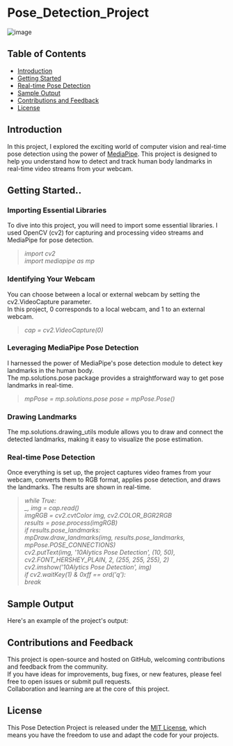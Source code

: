 # Pose_Detection_Project

![image](https://github.com/ChidimmaIdika/Pose_Detection_Project/assets/137975543/bfae9941-6027-4615-86cd-fcf5f67d4c45)

## Table of Contents
- [Introduction](#introduction)
- [Getting Started](#getting-started)
- [Real-time Pose Detection](#real-time-pose-detection)
- [Sample Output](#sample-output)
- [Contributions and Feedback](#contributions-and-feedback)
- [License](#license)

## Introduction
In this project, I explored the exciting world of computer vision and real-time pose detection using the power of [MediaPipe](https://mediapipe.dev/). This project is designed to help you understand how to detect and track human body landmarks in real-time video streams from your webcam.

## Getting Started..

### Importing Essential Libraries
To dive into this project, you will need to import some essential libraries. I used OpenCV (cv2) for capturing and processing video streams and MediaPipe for pose detection.   
> *import cv2   
import mediapipe as mp*

### Identifying Your Webcam
You can choose between a local or external webcam by setting the cv2.VideoCapture parameter.    
In this project, 0 corresponds to a local webcam, and 1 to an external webcam.   
> *cap = cv2.VideoCapture(0)*

### Leveraging MediaPipe Pose Detection
I harnessed the power of MediaPipe's pose detection module to detect key landmarks in the human body.    
The mp.solutions.pose package provides a straightforward way to get pose landmarks in real-time.   
> *mpPose = mp.solutions.pose
pose = mpPose.Pose()*

### Drawing Landmarks
The mp.solutions.drawing_utils module allows you to draw and connect the detected landmarks, making it easy to visualize the pose estimation.

### Real-time Pose Detection
Once everything is set up, the project captures video frames from your webcam, converts them to RGB format, applies pose detection, and draws the landmarks. The results are shown in real-time.   
> *while True:   
    _, img = cap.read()   
    imgRGB = cv2.cvtColor img, cv2.COLOR_BGR2RGB   
    results = pose.process(imgRGB)   
    if results.pose_landmarks:   
        mpDraw.draw_landmarks(img, results.pose_landmarks, mpPose.POSE_CONNECTIONS)   
    cv2.putText(img, '10Alytics Pose Detection', (10, 50), cv2.FONT_HERSHEY_PLAIN, 2, (255, 255, 255), 2)   
    cv2.imshow('10Alytics Pose Detection', img)   
    if cv2.waitKey(1) & 0xff == ord('q'):   
        break*

## Sample Output
Here's an example of the project's output:




## Contributions and Feedback
This project is open-source and hosted on GitHub, welcoming contributions and feedback from the community.   
If you have ideas for improvements, bug fixes, or new features, please feel free to open issues or submit pull requests.    
Collaboration and learning are at the core of this project.

## License
This Pose Detection Project is released under the [MIT License](https://opensource.org/license/mit/), which means you have the freedom to use and adapt the code for your projects.
